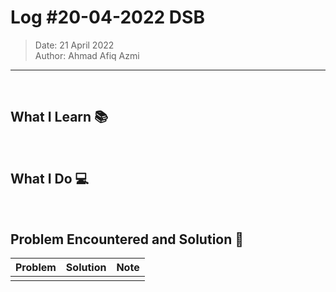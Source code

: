 # Log #20-04-2022 DSB

> Date: 21 April 2022  
> Author: Ahmad Afiq Azmi

---

<br>

## What I Learn 📚

<br>

## What I Do 💻

<br>

## Problem Encountered and Solution 🐞

| Problem | Solution | Note |
| ------- | -------- | ---- |
|         |          |      |
